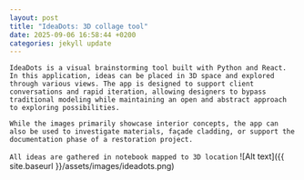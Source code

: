 ```yaml
---
layout: post
title: "IdeaDots: 3D collage tool"
date: 2025-09-06 16:58:44 +0200
categories: jekyll update
---
```


`IdeaDots is a visual brainstorming tool built with Python and React. In this application, ideas can be placed in 3D space and explored through various views. The app is designed to support client conversations and rapid iteration, allowing designers to bypass traditional modeling while maintaining an open and abstract approach to exploring possibilities.`

`While the images primarily showcase interior concepts, the app can also be used to investigate materials, façade cladding, or support the documentation phase of a restoration project.`

`All ideas are gathered in notebook mapped to 3D location`
![Alt text]({{ site.baseurl }}/assets/images/ideadots.png)
